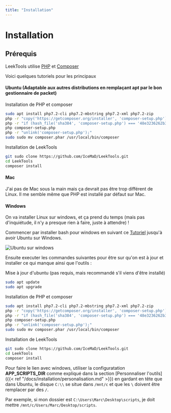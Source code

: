 ```yaml
---
title: "Installation"
---
```


# Installation

## Prérequis

LeekTools utilise [PHP](http://php.net/) et [Composer](https://getcomposer.org/doc/00-intro.md)

Voici quelques tutoriels pour les principaux

#### **Ubuntu (Adaptable aux autres distributions en remplaçant apt par le bon gestionnaire de packet)**

Installation de PHP et composer
```bash
sudo apt install php7.2-cli php7.2-mbstring php7.2-xml php7.2-zip
php -r "copy('https://getcomposer.org/installer', 'composer-setup.php');"
php -r "if (hash_file('sha384', 'composer-setup.php') === '48e3236262b34d30969dca3c37281b3b4bbe3221bda826ac6a9a62d6444cdb0dcd0615698a5cbe587c3f0fe57a54d8f5') { echo 'Installer verified'; } else { echo 'Installer corrupt'; unlink('composer-setup.php'); } echo PHP_EOL;"
php composer-setup.php
php -r "unlink('composer-setup.php');"  
sudo sudo mv composer.phar /usr/local/bin/composer
```

Installation de LeekTools
```bash
git sudo clone https://github.com/IceMaD/LeekTools.git
cd LeekTools
composer install
```

#### **Mac**

J'ai pas de Mac sous la main mais ça devrait pas être trop différent de Linux. Il me semble même que PHP est installé par défaut sur Mac.

#### **Windows**

On va installer Linux sur windows, et ça prend du temps (mais pas d'inquiétude, il n'y a presque rien à faire, juste à attendre) !

Commencer par installer bash pour windows en suivant ce [Tutoriel](https://korben.info/installer-shell-bash-linux-windows-10.html) jusqu'à avoir Ubuntu sur Windows.

![Ubuntu sur windows](https://s3-ap-northeast-1.amazonaws.com/torchpad-production/wikis/11006/MIh8Xr9R2eryG7TL8CdZ_windows-ubuntu.png)

Ensuite executer les commandes suivantes pour être sur qu'on est à jour et installer ce qui manque ainsi que l'outils :

Mise à jour d'ubuntu (pas requis, mais recommandé s'il viens d'être installé)
```bash
sudo apt update
sudo apt upgrade
```

Installation de PHP et composer
```bash
sudo apt install php7.2-cli php7.2-mbstring php7.2-xml php7.2-zip
php -r "copy('https://getcomposer.org/installer', 'composer-setup.php');"
php -r "if (hash_file('sha384', 'composer-setup.php') === '48e3236262b34d30969dca3c37281b3b4bbe3221bda826ac6a9a62d6444cdb0dcd0615698a5cbe587c3f0fe57a54d8f5') { echo 'Installer verified'; } else { echo 'Installer corrupt'; unlink('composer-setup.php'); } echo PHP_EOL;"
php composer-setup.php
php -r "unlink('composer-setup.php');"  
sudo sudo mv composer.phar /usr/local/bin/composer
```

Installation de LeekTools
```bash
git sudo clone https://github.com/IceMaD/LeekTools.git
cd LeekTools
composer install
```

Pour faire le lien avec windows, utiliser la configuratation **APP_SCRIPTS_DIR** comme expliqué dans la section [Personnaliser l'outils]({{< ref "/docs/installation/personalisation.md" >}}) en gardant en tête que dans Ubuntu, le disque `C:\\` se situe dans `/mnt/c` et que les `\` doivent être remplacer par des `/`.

Par exemple, si mon dossier est `C:\Users\Marc\Desktop\scripts`, je doit mettre `/mnt/c/Users/Marc/Desktop/scripts`.
